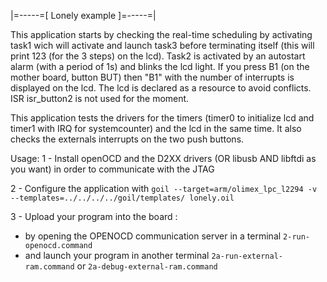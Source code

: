 |=-----=[ Lonely example ]=-----=|

This application starts by checking the real-time scheduling by activating task1 wich 
will activate and launch task3 before terminating itself (this will print 123 (for the 3 
steps) on the lcd).
Task2 is activated by an autostart alarm (with a period of 1s) and blinks the lcd light.
If you press B1 (on the mother board, button BUT) then "B1" with the number of interrupts 
is displayed on the lcd.
The lcd is declared as a resource to avoid conflicts.
ISR isr_button2 is not used for the moment.

This application tests the drivers for the timers (timer0 to initialize lcd and timer1 
with IRQ for systemcounter) and the lcd in the same time.
It also checks the externals interrupts on the two push buttons.

Usage:
1 - Install openOCD and the D2XX drivers (OR libusb AND libftdi as you want) in order to 
communicate with the JTAG

2 - Configure the application with
```goil --target=arm/olimex_lpc_l2294 -v --templates=../../../../goil/templates/ lonely.oil```

3 - Upload your program into the board :
- by opening the OPENOCD communication server in a terminal
```2-run-openocd.command```
- and launch your program in another terminal
```2a-run-external-ram.command```
or
```2a-debug-external-ram.command```
